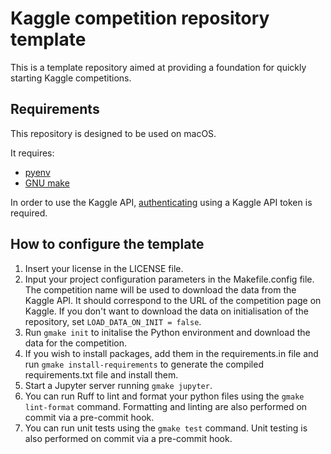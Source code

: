 # Kaggle competition repository template

This is a template repository aimed at providing a foundation for quickly starting Kaggle competitions.

## Requirements

This repository is designed to be used on macOS.

It requires:

- [pyenv](https://github.com/pyenv/pyenv)
- [GNU make](https://www.gnu.org/software/make/)

In order to use the Kaggle API, [authenticating](https://www.kaggle.com/docs/api#authentication) using a Kaggle API token is required.

## How to configure the template

1. Insert your license in the LICENSE file.
2. Input your project configuration parameters in the Makefile.config file. The competition name will be used to download the data from the Kaggle API. It should correspond to the URL of the competition page on Kaggle. If you don't want to download the data on initialisation of the repository, set `LOAD_DATA_ON_INIT = false`.
3. Run `gmake init` to initalise the Python environment and download the data for the competition.
4. If you wish to install packages, add them in the requirements.in file and run `gmake install-requirements` to generate the compiled requirements.txt file and install them.
5. Start a Jupyter server running `gmake jupyter`.
6. You can run Ruff to lint and format your python files using the `gmake lint-format` command. Formatting and linting are also performed on commit via a pre-commit hook.
7. You can run unit tests using the `gmake test` command. Unit testing is also performed on commit via a pre-commit hook.
